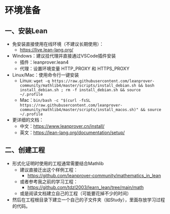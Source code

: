 # 环境准备

## 一、安装Lean
* 免安装直接使用在线环境（不建议长期使用）：
    * https://live.lean-lang.org/
* Windows：建议挂代理并直接通过VSCode插件安装
    * 插件：leanprover.lean4
    * 代理：设置环境变量 HTTP_PROXY 和 HTTPS_PROXY
* Linux/Mac：使用命令行一键安装
    * Linux: `wget -q https://raw.githubusercontent.com/leanprover-community/mathlib4/master/scripts/install_debian.sh && bash install_debian.sh ; rm -f install_debian.sh && source ~/.profile`
    * Mac：`bin/bash -c "$(curl -fsSL https://raw.githubusercontent.com/leanprover-community/mathlib4/master/scripts/install_macos.sh)" && source ~/.profile`
* 更详细的文档：
    * 中文：https://www.leanprover.cn/install/
    * 英文：https://lean-lang.org/documentation/setup/

## 二、创建工程

* 形式化证明时使用的工程通常需要结合Mathlib
    * 建议直接迁出这个样例工程：
        * https://github.com/leanprover-community/mathematics_in_lean
    * 或者参考我之前的学习工程：
        * https://github.com/tdzl2003/learn_lean/tree/main/math
    * 或是阅读文档建立自己的工程（可能要花掉不少的时间）
* 然后在工程根目录下建立一个自己的子文件夹（如Study），里面存放学习过程的代码。
